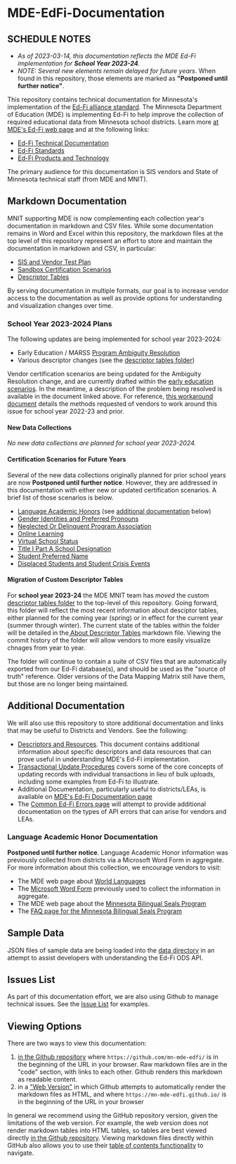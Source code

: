 # MDE-EdFi-Documentation

## SCHEDULE NOTES
- _As of 2023-03-14, this documentation reflects the MDE Ed-Fi implementation for  **School Year 2023-24**._
 - _NOTE: Several new elements remain delayed for future years_. When found in this repository, those elements are marked as **"Postponed until further notice"**.

This repository contains technical documentation for Minnesota's implementation of the [Ed-Fi alliance standard](https://www.ed-fi.org/). The Minnesota Department of Education (MDE) is implementing Ed-Fi to help improve the collection of required educational data from Minnesota school districts. Learn more [at MDE's Ed-Fi web page](https://education.mn.gov/MDE/dse/datasub/edfi/) and at the following links:
- [Ed-Fi Technical Documentation](https://techdocs.ed-fi.org/)
- [Ed-Fi Standards](https://techdocs.ed-fi.org/display/ETKB/Ed-Fi+Standards)
- [Ed-Fi Products and Technology](https://techdocs.ed-fi.org/pages/viewpage.action?pageId=95257892)

The primary audience for this documentation is SIS vendors and State of Minnesota technical staff (from MDE and MNIT).

## Markdown Documentation
MNIT supporting MDE is now complementing each collection year's documentation in markdown and CSV files. While some documentation remains in Word and Excel within this repository, the markdown files at the top level of this repository represent an effort to store and maintain the documentation in markdown and CSV, in particular:

- [SIS and Vendor Test Plan](sis_test_plan_a_toc.md)
- [Sandbox Certification Scenarios](sandbox_cert_a_toc.md)
- [Descriptor Tables](./descriptorTables/)

By serving documentation in multiple formats, our goal is to increase vendor access to the documentation as well as provide options for understanding and visualization changes over time.

### School Year 2023-2024 Plans
The following updates are being implemented for school year 2023-2024:
- Early Education / MARSS [Program Ambiguity Resolution](./2023-24%20MDE%20Ed-Fi%20Documentation/early_ed_disamb_resolution_v2023-03-16.pdf)
- Various descriptor changes (see the [descriptor tables folder](./descriptorTables/))

Vendor certification scenarios are being updated for the Ambiguity Resolution change, and are currently drafted within the [early education scenarios](/sandbox_cert_d_earlyed.md). In the meantime, a description of the problem being resolved is available in the document linked above. For reference, [this workaround document](./early_ed_disamb_work.md) details the methods requested of vendors to work around this issue for school year 2022-23 and prior.

#### New Data Collections
_No new data collections are planned for school year 2023-2024._

#### Certification Scenarios for Future Years
Several of the new data collections originally planned for prior school years are now **Postponed until further notice**. However, they are addressed in this documentation with either new or updated certification scenarios. A brief list of those scenarios is below.

  - [Language Academic Honors](sandbox_cert_b_marss.md#language-academic-honors) (see [additional documentation](#language-academic-honor-documentation) below)
  - [Gender Identities and Preferred Pronouns](sandbox_cert_b_marss.md#gender-identity-and-preferred-pronouns)
  - [Neglected Or Delinquent Program Association](sandbox_cert_c_spas.md#resource-studentneglectedordelinquentprogramassociation)
  - [Online Learning](sandbox_cert_e_mccc.md#online-learning)
  - [Virtual School Status](sandbox_cert_g_school_attribute.md#virtual-school-status)
  - [Title I Part A School Designation](sandbox_cert_g_school_attribute.md#title-i-part-a-school-designation)
  - [Student Preferred Name ](sandbox_cert_b_marss.md#preferred-name)
  - [Displaced Students and Student Crisis Events](sandbox_cert_b_marss.md#displaced-students-and-student-crisis-events)

#### Migration of Custom Descriptor Tables
For **school year 2023-24** the MDE MNIT team has *moved* the custom [descriptor tables folder](./descriptorTables/) to the top-level of this repository. Going forward, this folder will reflect the most recent information about desciptor tables, either planned for the coming year (spring) or in effect for the current year (summer through winter). The current state of the tables within the folder will be detailed in the[ About Descriptor Tables](./descriptorTables/AboutDescriptorTables.md) markdown file. Viewing the commit history of the folder will allow vendors to more easily visualize chnages from year to year.

The folder will continue to contain a suite of CSV files that are automatically exported from our Ed-Fi database(s), and should be used as the "source of truth" reference. Older versions of the Data Mapping Matrix still have them, but those are no longer being maintained.

## Additional Documentation
We will also use this repository to store additional documentation and links that may be useful to Districts and Vendors. See the following:
- [Descriptors and Resources](descriptors_resources.md). This document contains additional information about specific descriptors and data resources that can prove useful in understanding MDE's Ed-Fi implementation.
- [Transactional Update Procedures](transactional_updates.md) covers some of the core concepts of updating records with individual transactions in lieu of bulk uploads, including some examples from Ed-Fi to illustrate.
- Additional Documentation, particularly useful to districts/LEAs, is available on [MDE's Ed-Fi Documentation page](https://education.mn.gov/MDE/dse/datasub/edfi/doc/)
- The [Common Ed-Fi Errors page](/common_errors.md) will attempt to provide additional documentation on the types of API errors that can arise for vendors and LEAs.

### Language Academic Honor Documentation
**Postponed until further notice**. Language Academic Honor information was previously collected from districts via a Microsoft Word Form in aggregate. For more information about this collection, we encourage vendors to visit:
  - The MDE web page about [World Languages](https://education.mn.gov/MDE/dse/stds/world/)
  - The [Microsoft Word Form](https://education.mn.gov/mdeprod/idcplg?IdcService=GET_FILE&dDocName=MDE086116&RevisionSelectionMethod=latestReleased&Rendition=primary) previously used to collect the information in aggregate.
  - The MDE web page about the [Minnesota Bilingual Seals Program](https://education.mn.gov/MDE/dse/stds/world/seals/)
  - The [FAQ page for the Minnesota Bilingual Seals Program](https://education.mn.gov/MDE/dse/stds/world/seals/PROD034397)

## Sample Data
JSON files of sample data are being loaded into the [data directory](https://github.com/mn-mde-edfi/MDE-EdFi-Documentation/tree/master/data) in an attempt to assist developers with understanding the Ed-Fi ODS API.

## Issues List
As part of this documentation effort, we are also using Github to manage technical issues. See the [Issue List](https://github.com/mn-mde-edfi/MDE-EdFi-Documentation/issues) for examples.

## Viewing Options
There are two ways to view this documentation: 
1. [in the Github repository](https://github.com/mn-mde-edfi/MDE-EdFi-Documentation) where ```https://github.com/mn-mde-edfi/``` is in the beginning of the URL in your browser. Raw markdown files are in the "code" section, with links to each other. Github renders this markdown as readable content.
2. in a ["Web Version"](https://mn-mde-edfi.github.io/MDE-EdFi-Documentation/) in which Github attempts to automatically render the markdown files as HTML, and where ```https://mn-mde-edfi.github.io/``` is in the beginning of the URL in your browser

In general we recommend using the GitHub repository version, given the limitations of the web version. For example, the web version does not render markdown tables into HTML tables, so tables are best viewed directly [in the Github repository](https://github.com/mn-mde-edfi/MDE-EdFi-Documentation). Viewing markdown files directly within GitHub also allows you to use their [table of contents functionality](https://github.blog/changelog/2021-04-13-table-of-contents-support-in-markdown-files/) to navigate.
